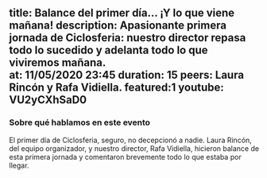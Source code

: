 title: Balance del primer día... ¡Y lo que viene mañana!
description: Apasionante primera jornada de Ciclosferia: nuestro director repasa todo lo sucedido y adelanta todo lo que viviremos mañana.  
at: 11/05/2020 23:45
duration: 15
peers: Laura Rincón y Rafa Vidiella. 
featured:1
youtube: VU2yCXhSaD0
----
### Sobre qué hablamos en este evento

El primer día de Ciclosferia, seguro, no decepcionó a nadie. Laura Rincón, del equipo organizador, y nuestro director, Rafa Vidiella, hicieron balance de esta primera jornada y comentaron brevemente todo lo que estaba por llegar. 
